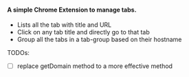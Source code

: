 #### A simple Chrome Extension to manage tabs.
- Lists all the tab with title and URL
- Click on any tab title and directly go to that tab
- Group all the tabs in a tab-group based on their hostname

TODOs:
- [ ] replace getDomain method to a more effective method